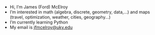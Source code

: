 -  Hi, I’m James (Ford) McElroy
-  I’m interested in math (algebra, discrete, geometry, data,...) and maps (travel, optimization, weather, cities, geography...)
-  I’m currently learning Python
-  My email is jfmcelroy@uky.edu

<!---
jfmcelroy/jfmcelroy is a ✨ special ✨ repository because its `README.md` (this file) appears on your GitHub profile.
You can click the Preview link to take a look at your changes.
--->
